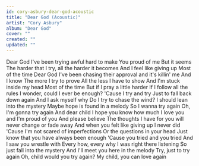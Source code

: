 ```yaml
---
id: cory-asbury-dear-god-acoustic
title: "Dear God (Acoustic)"
artist: "Cory Asbury"
album: "Dear God"
cover: ""
created: ""
updated: ""
---
```


Dear God
I've been trying awful hard to make You proud of me
But it seems
The harder that I try, all the harder it becomes
And I feel like giving up
Most of the time
Dear God
I've been chasing their approval and it's killin' me
And I know
The more I try to prove
All the less I have to show
And I'm stuck inside my head
Most of the time
But if I pray a little harder
If I follow all the rules
I wonder, could I ever be enough?
'Cause I try and try
Just to fall back down again
And I ask myself why
Do I try to chase the wind?
I should lean into the mystery
Maybe hope is found in a melody
So I wanna try again
Oh, I'm gonna try again
And dear child
I hope you know how much I love you and I'm proud of you
And please believe
The thoughts I have for you will never change or fade away
And when you felt like giving up
I never did
'Cause I'm not scared of imperfections
Or the questions in your head
Just know that you have always been enough
'Cause you tried and you tried
And I saw you wrestle with
Every how, every why
I was right there listening
So just fall into the mystery
And I'll meet you here in the melody
Try, just to try again
Oh, child would you try again?
My child, you can love again